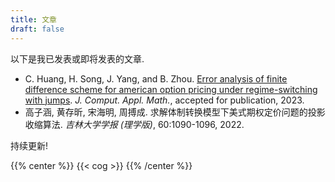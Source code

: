 ```yaml
---
title: 文章
draft: false
---
```


以下是我已发表或即将发表的文章.

- C. Huang, H. Song, J. Yang, and B. Zhou. [Error analysis of finite difference scheme for american option pricing under regime-switching with jumps](https://www.sciencedirect.com/science/article/pii/S0377042723004284). *J. Comput. Appl. Math.*, accepted for publication, 2023.
- 高子涵, 黄存昕, 宋海明, 周搏成. 求解体制转换模型下美式期权定价问题的投影收缩算法. *吉林大学学报 (理学版)*, 60:1090-1096, 2022.

持续更新!

{{% center %}}
{{< cog >}}
{{% /center %}}